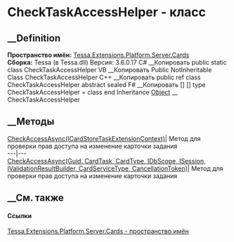 # CheckTaskAccessHelper - класс
##  __Definition
 **Пространство имён:**
[Tessa.Extensions.Platform.Server.Cards](N_Tessa_Extensions_Platform_Server_Cards.htm)  
 **Сборка:** Tessa (в Tessa.dll) Версия: 3.6.0.17
C# __Копировать
     public static class CheckTaskAccessHelper
VB __Копировать
     Public NotInheritable Class CheckTaskAccessHelper
C++ __Копировать
     public ref class CheckTaskAccessHelper abstract sealed
F# __Копировать
     [<AbstractClassAttribute>]
    [<SealedAttribute>]
    type CheckTaskAccessHelper = class end
Inheritance
    [Object](https://learn.microsoft.com/dotnet/api/system.object) __ CheckTaskAccessHelper
##  __Методы
[CheckAccessAsync(ICardStoreTaskExtensionContext)](M_Tessa_Extensions_Platform_Server_Cards_CheckTaskAccessHelper_CheckAccessAsync_1.htm)|
Метод для проверки прав доступа на изменение карточки задания  
---|---  
[CheckAccessAsync(Guid, CardTask, CardType, IDbScope, ISession,
IValidationResultBuilder, CardServiceType,
CancellationToken)](M_Tessa_Extensions_Platform_Server_Cards_CheckTaskAccessHelper_CheckAccessAsync.htm)|
Метод для проверки прав доступа на изменение карточки задания  
## __См. также
#### Ссылки
[Tessa.Extensions.Platform.Server.Cards - пространство
имён](N_Tessa_Extensions_Platform_Server_Cards.htm)

